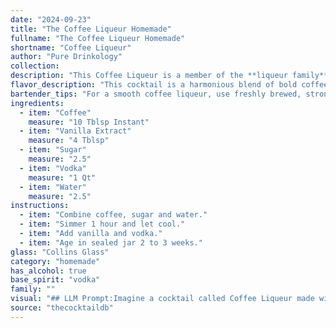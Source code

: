 ```yaml
---
date: "2024-09-23"
title: "The Coffee Liqueur Homemade"
fullname: "The Coffee Liqueur Homemade"
shortname: "Coffee Liqueur"
author: "Pure Drinkology"
collection:
description: "This Coffee Liqueur is a member of the **liqueur family**, a category of sweet, flavored spirits.  Its origin likely traces back to the 18th century, as coffee and vanilla were already popular ingredients in European cuisine.  "
flavor_description: "This cocktail is a harmonious blend of bold coffee and sweet vanilla, balanced by the smooth vodka and a hint of sugar.  The coffee flavor is robust and upfront, with a touch of bitterness that is softened by the warm vanilla notes.  The vodka provides a clean, crisp base, while the water ensures a smooth and well-rounded finish. "
bartender_tips: "For a smooth coffee liqueur, use freshly brewed, strong coffee. Steep the coffee grounds for a slightly longer time than usual for a more concentrated flavor. A high-quality vodka will yield a cleaner taste. Vanilla extract enhances the coffee aroma, so use a good quality one. Finally, adjust sugar to your preference - a little goes a long way!  "
ingredients:
  - item: "Coffee"
    measure: "10 Tblsp Instant"
  - item: "Vanilla Extract"
    measure: "4 Tblsp"
  - item: "Sugar"
    measure: "2.5"
  - item: "Vodka"
    measure: "1 Qt"
  - item: "Water"
    measure: "2.5"
instructions:
  - item: "Combine coffee, sugar and water."
  - item: "Simmer 1 hour and let cool."
  - item: "Add vanilla and vodka."
  - item: "Age in sealed jar 2 to 3 weeks."
glass: "Collins Glass"
category: "homemade"
has_alcohol: true
base_spirit: "vodka"
family: ""
visual: "## LLM Prompt:Imagine a cocktail called Coffee Liqueur made with coffee, vanilla extract, sugar, vodka, and water. Describe its appearance in detail, considering the following:* **Color:**  What is the overall hue of the cocktail? Is it a deep, rich brown? Does it have a hint of amber or caramel?* **Clarity:** Is the cocktail clear, or does it have a slight haze or cloudiness? * **Texture:** Is the cocktail smooth and silky, or does it have any visible particles or sediment?* **Garnish:** Is there a garnish, and if so, what does it look like and how does it complement the overall visual appeal?Remember to use vivid language and evocative imagery to paint a picture of the Coffee Liqueur in your mind.  "
source: "thecocktaildb"
---
```


